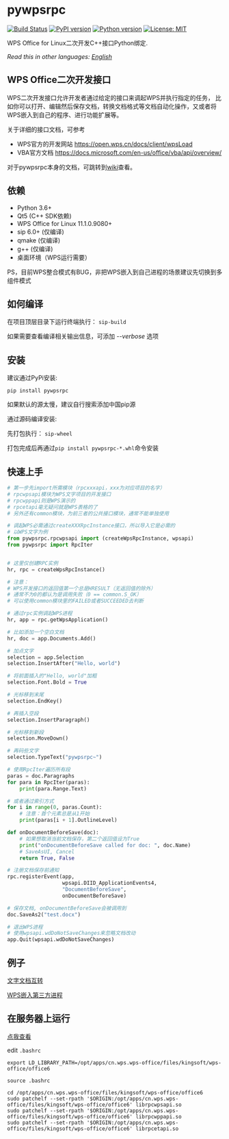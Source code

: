 # pywpsrpc

[![Build Status](https://github.com/timxx/pywpsrpc/actions/workflows/main.yml/badge.svg)](https://github.com/timxx/pywpsrpc/actions)
[![PyPI version](https://img.shields.io/pypi/v/pywpsrpc.svg)](https://pypi.org/project/pywpsrpc/)
[![Python version](https://img.shields.io/badge/python-3.6+-green.svg)](http://python.org/)
[![License: MIT](https://img.shields.io/badge/License-MIT-yellow.svg)](https://opensource.org/licenses/MIT)

WPS Office for Linux二次开发C++接口Python绑定.

*Read this in other languages: [English](README_en.md)*

## WPS Office二次开发接口

WPS二次开发接口允许开发者通过给定的接口来调起WPS并执行指定的任务，
比如你可以打开、编辑然后保存文档，转换文档格式等文档自动化操作，又或者将WPS嵌入到自己的程序、进行功能扩展等。

关于详细的接口文档，可参考

- WPS官方的开发网站 <https://open.wps.cn/docs/client/wpsLoad>
- VBA官方文档 <https://docs.microsoft.com/en-us/office/vba/api/overview/>


对于pywpsrpc本身的文档，可跳转到[wiki](https://github.com/timxx/pywpsrpc/wiki)查看。


## 依赖
  - Python 3.6+
  - Qt5 (C++ SDK依赖)
  - WPS Office for Linux 11.1.0.9080+
  - sip 6.0+ (仅编译)
  - qmake (仅编译)
  - g++ (仅编译)
  - 桌面环境（WPS运行需要）

  PS，目前WPS整合模式有BUG，非把WPS嵌入到自己进程的场景建议先切换到多组件模式


## 如何编译

在项目顶层目录下运行终端执行： `sip-build`

如果需要查看编译相关输出信息，可添加 *--verbose* 选项


## 安装

建议通过PyPi安装:

`pip install pywpsrpc`

如果默认的源太慢，建议自行搜索添加中国pip源

通过源码编译安装:

先打包执行： `sip-wheel`

打包完成后再通过`pip install pywpsrpc-*.whl`命令安装


## 快速上手

``` python
# 第一步先import所需模块（rpcxxxapi，xxx为对应项目的名字）
# rpcwpsapi模块为WPS文字项目的开发接口
# rpcwppapi则是WPS演示的
# rpcetapi毫无疑问就是WPS表格的了
# 另外还有common模块，为前三者的公共接口模块，通常不能单独使用

# 调起WPS必需通过createXXXRpcInstance接口，所以导入它是必需的
# 以WPS文字为例
from pywpsrpc.rpcwpsapi import (createWpsRpcInstance, wpsapi)
from pywpsrpc import RpcIter


# 这里仅创建RPC实例
hr, rpc = createWpsRpcInstance()

# 注意：
# WPS开发接口的返回值第一个总是HRESULT（无返回值的除外）
# 通常不为0的都认为是调用失败（0 == common.S_OK）
# 可以使用common模块里的FAILED或者SUCCEEDED去判断

# 通过rpc实例调起WPS进程
hr, app = rpc.getWpsApplication()

# 比如添加一个空白文档
hr, doc = app.Documents.Add()

# 加点文字
selection = app.Selection
selection.InsertAfter("Hello, world")

# 将前面插入的"Hello, world"加粗
selection.Font.Bold = True

# 光标移到末尾
selection.EndKey()

# 再插入空段
selection.InsertParagraph()

# 光标移到新段
selection.MoveDown()

# 再码些文字
selection.TypeText("pywpsrpc~")

# 使用RpcIter遍历所有段
paras = doc.Paragraphs
for para in RpcIter(paras):
    print(para.Range.Text)

# 或者通过索引方式
for i in range(0, paras.Count):
    # 注意：首个元素总是从1开始
    print(paras[i + 1].OutlineLevel)

def onDocumentBeforeSave(doc):
    # 如果想取消当前文档保存，第二个返回值设为True
    print("onDocumentBeforeSave called for doc: ", doc.Name)
    # SaveAsUI, Cancel
    return True, False

# 注册文档保存前通知
rpc.registerEvent(app,
                  wpsapi.DIID_ApplicationEvents4,
                  "DocumentBeforeSave",
                  onDocumentBeforeSave)

# 保存文档, onDocumentBeforeSave会被调用到
doc.SaveAs2("test.docx")

# 退出WPS进程
# 使用wpsapi.wdDoNotSaveChanges来忽略文档改动
app.Quit(wpsapi.wdDoNotSaveChanges)
```

## 例子

[文字文档互转](examples/rpcwpsapi/convertto)

[WPS嵌入第三方进程](examples/rpcwpsapi/embedded)

## 在服务器上运行
[点我查看](https://github.com/timxx/pywpsrpc/wiki/Run-on-Server)


edit   `.bashrc`
```shell
export LD_LIBRARY_PATH=/opt/apps/cn.wps.wps-office/files/kingsoft/wps-office/office6

source .bashrc
```

```shell
cd /opt/apps/cn.wps.wps-office/files/kingsoft/wps-office/office6
sudo patchelf --set-rpath '$ORIGIN:/opt/apps/cn.wps.wps-office/files/kingsoft/wps-office/office6' librpcwpsapi.so
sudo patchelf --set-rpath '$ORIGIN:/opt/apps/cn.wps.wps-office/files/kingsoft/wps-office/office6' librpcwppapi.so
sudo patchelf --set-rpath '$ORIGIN:/opt/apps/cn.wps.wps-office/files/kingsoft/wps-office/office6' librpcetapi.so
```
